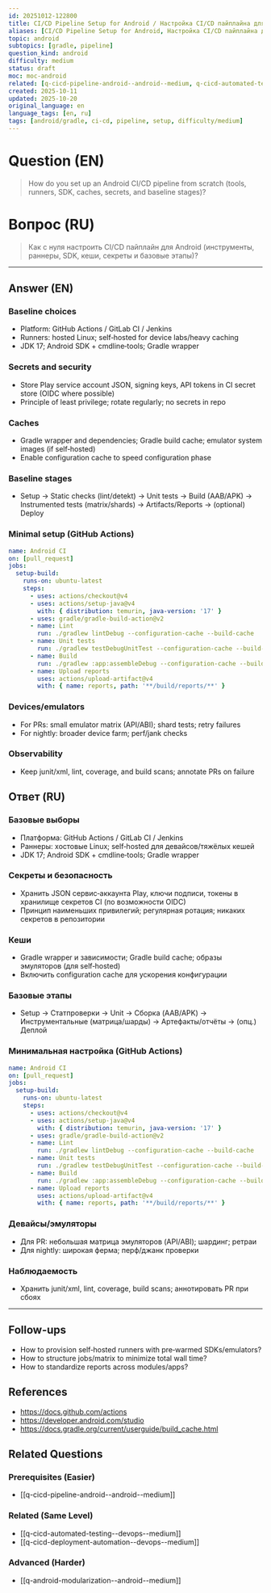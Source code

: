 ```yaml
---
id: 20251012-122800
title: CI/CD Pipeline Setup for Android / Настройка CI/CD пайплайна для Android
aliases: [CI/CD Pipeline Setup for Android, Настройка CI/CD пайплайна для Android]
topic: android
subtopics: [gradle, pipeline]
question_kind: android
difficulty: medium
status: draft
moc: moc-android
related: [q-cicd-pipeline-android--android--medium, q-cicd-automated-testing--devops--medium, q-cicd-deployment-automation--devops--medium]
created: 2025-10-11
updated: 2025-10-20
original_language: en
language_tags: [en, ru]
tags: [android/gradle, ci-cd, pipeline, setup, difficulty/medium]
---
```


# Question (EN)
> How do you set up an Android CI/CD pipeline from scratch (tools, runners, SDK, caches, secrets, and baseline stages)?

# Вопрос (RU)
> Как с нуля настроить CI/CD пайплайн для Android (инструменты, раннеры, SDK, кеши, секреты и базовые этапы)?

---

## Answer (EN)

### Baseline choices
- Platform: GitHub Actions / GitLab CI / Jenkins
- Runners: hosted Linux; self‑hosted for device labs/heavy caching
- JDK 17; Android SDK + cmdline‑tools; Gradle wrapper

### Secrets and security
- Store Play service account JSON, signing keys, API tokens in CI secret store (OIDC where possible)
- Principle of least privilege; rotate regularly; no secrets in repo

### Caches
- Gradle wrapper and dependencies; Gradle build cache; emulator system images (if self‑hosted)
- Enable configuration cache to speed configuration phase

### Baseline stages
- Setup → Static checks (lint/detekt) → Unit tests → Build (AAB/APK) → Instrumented tests (matrix/shards) → Artifacts/Reports → (optional) Deploy

### Minimal setup (GitHub Actions)
```yaml
name: Android CI
on: [pull_request]
jobs:
  setup-build:
    runs-on: ubuntu-latest
    steps:
      - uses: actions/checkout@v4
      - uses: actions/setup-java@v4
        with: { distribution: temurin, java-version: '17' }
      - uses: gradle/gradle-build-action@v2
      - name: Lint
        run: ./gradlew lintDebug --configuration-cache --build-cache
      - name: Unit tests
        run: ./gradlew testDebugUnitTest --configuration-cache --build-cache --parallel
      - name: Build
        run: ./gradlew :app:assembleDebug --configuration-cache --build-cache
      - name: Upload reports
        uses: actions/upload-artifact@v4
        with: { name: reports, path: '**/build/reports/**' }
```

### Devices/emulators
- For PRs: small emulator matrix (API/ABI); shard tests; retry failures
- For nightly: broader device farm; perf/jank checks

### Observability
- Keep junit/xml, lint, coverage, and build scans; annotate PRs on failure

## Ответ (RU)

### Базовые выборы
- Платформа: GitHub Actions / GitLab CI / Jenkins
- Раннеры: хостовые Linux; self‑hosted для девайсов/тяжёлых кешей
- JDK 17; Android SDK + cmdline‑tools; Gradle wrapper

### Секреты и безопасность
- Хранить JSON сервис‑аккаунта Play, ключи подписи, токены в хранилище секретов CI (по возможности OIDC)
- Принцип наименьших привилегий; регулярная ротация; никаких секретов в репозитории

### Кеши
- Gradle wrapper и зависимости; Gradle build cache; образы эмуляторов (для self‑hosted)
- Включить configuration cache для ускорения конфигурации

### Базовые этапы
- Setup → Статпроверки → Unit → Сборка (AAB/APK) → Инструментальные (матрица/шарды) → Артефакты/отчёты → (опц.) Деплой

### Минимальная настройка (GitHub Actions)
```yaml
name: Android CI
on: [pull_request]
jobs:
  setup-build:
    runs-on: ubuntu-latest
    steps:
      - uses: actions/checkout@v4
      - uses: actions/setup-java@v4
        with: { distribution: temurin, java-version: '17' }
      - uses: gradle/gradle-build-action@v2
      - name: Lint
        run: ./gradlew lintDebug --configuration-cache --build-cache
      - name: Unit tests
        run: ./gradlew testDebugUnitTest --configuration-cache --build-cache --parallel
      - name: Build
        run: ./gradlew :app:assembleDebug --configuration-cache --build-cache
      - name: Upload reports
        uses: actions/upload-artifact@v4
        with: { name: reports, path: '**/build/reports/**' }
```

### Девайсы/эмуляторы
- Для PR: небольшая матрица эмуляторов (API/ABI); шардинг; ретраи
- Для nightly: широкая ферма; перф/джанк проверки

### Наблюдаемость
- Хранить junit/xml, lint, coverage, build scans; аннотировать PR при сбоях

---

## Follow-ups
- How to provision self‑hosted runners with pre‑warmed SDKs/emulators?
- How to structure jobs/matrix to minimize total wall time?
- How to standardize reports across modules/apps?

## References
- https://docs.github.com/actions
- https://developer.android.com/studio
- https://docs.gradle.org/current/userguide/build_cache.html

## Related Questions

### Prerequisites (Easier)
- [[q-cicd-pipeline-android--android--medium]]

### Related (Same Level)
- [[q-cicd-automated-testing--devops--medium]]
- [[q-cicd-deployment-automation--devops--medium]]

### Advanced (Harder)
- [[q-android-modularization--android--medium]]
